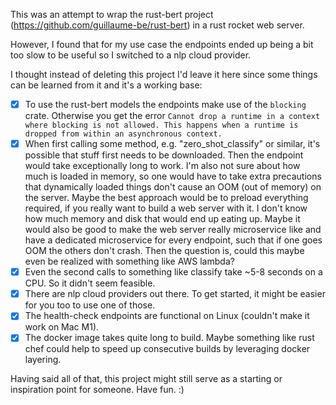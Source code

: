 This was an attempt to wrap the rust-bert project (https://github.com/guillaume-be/rust-bert) in a
rust rocket web server.

However, I found that for my use case the endpoints ended up being a bit too slow to be useful so I switched
to a nlp cloud provider.

I thought instead of deleting this project I'd leave it here since some things can be learned from it and it's a working base:

- [x] To use the rust-bert models the endpoints make use of the `blocking` crate. Otherwise you get the error `Cannot drop a runtime in a context where blocking is not allowed. This happens when a runtime is dropped from within an asynchronous context.`
- [x] When first calling some method, e.g. "zero_shot_classify" or similar, it's possible that stuff first needs to be downloaded. Then the endpoint would take exceptionally long to work. I'm also not sure about how much is loaded in memory, so one would have to take extra precautions that dynamically loaded things don't cause an OOM (out of memory) on the server. Maybe the best approach would be to preload everything required, if you really want to build a web server with it. I don't know how much memory and disk that would end up eating up. Maybe it would also be good to make the web server really microservice like and have a dedicated microservice for every endpoint, such that if one goes OOM the others don't crash. Then the question is, could this maybe even be realized with something like AWS lambda?
- [x] Even the second calls to something like classify take ~5-8 seconds on a CPU. So it didn't seem feasible.
- [x] There are nlp cloud providers out there. To get started, it might be easier for you too to use one of those.
- [x] The health-check endpoints are functional on Linux (couldn't make it work on Mac M1).
- [x] The docker image takes quite long to build. Maybe something like rust chef could help to speed up consecutive builds by leveraging docker layering.

Having said all of that, this project might still serve as a starting or inspiration point for someone. Have fun. :)